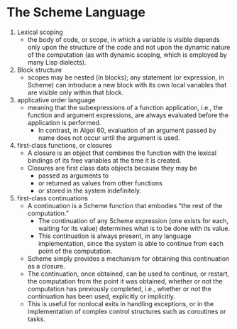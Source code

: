 # The Scheme Language

1. Lexical scoping
     - the body of code, or scope, in which a variable is visible depends only upon the structure of the code and not upon the dynamic nature of the computation (as with dynamic scoping, which is employed by many Lisp dialects).
2. Block structure
    - scopes may be nested (in blocks); any statement (or expression, in Scheme) can introduce a new block with its own local variables that are visible only within that block.
3. applicative order language
     - meaning that the subexpressions of a function application, i.e., the function and argument expressions, are always evaluated before the application is performed.
        - In contrast, in Algol 60, evaluation of an argument passed by name does not occur until the argument is used.
4. first-class functions, or closures
    - A closure is an object that combines the function with the lexical bindings of its free variables at the time it is created.
    - Closures are first class data objects because they may be
        - passed as arguments to
        - or returned as values from other functions
        - or stored in the system indefinitely.
5. first-class continuations
    - A continuation is a Scheme function that embodies “the rest of the computation.”
        - The continuation of any Scheme expression (one exists for each, waiting for its value) determines what is to be done with its value.
        - This continuation is always present, in any language implementation, since the system is able to continue from each point of the computation.
    - Scheme simply provides a mechanism for obtaining this continuation as a closure.
    - The continuation, once obtained, can be used to continue, or restart, the computation from the point it was obtained, whether or not the computation has previously completed, i.e., whether or not the continuation has been used, explicitly or implicitly. 
    - This is useful for nonlocal exits in handling exceptions, or in the implementation of complex control structures such as coroutines or tasks.